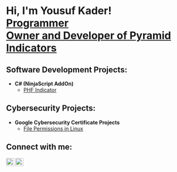 <h1>Hi, I'm Yousuf Kader! 
  <br/><a href="https://github.com/[YourGitHubUsername]">Programmer</a> 
  <br/><a href="https://pyramidindicators.com">Owner and Developer of Pyramid Indicators</a></h1>

<h2>Software Development Projects:</h2>

- <b>C# (NinjaScript AddOn)</b>
  - [PHF Indicator](https://github.com/YSFKDR/PHFIndicator)

<h2>Cybersecurity Projects:</h2>

- <b>Google Cybersecurity Certificate Projects</b>
  - [File Permissions in Linux](https://docs.google.com/document/d/1QSjhivvq8T6Kaodt4nTB7TPACEc1U6kxcO4tZ5r1lvQ/edit?usp=sharing)

<h2>Connect with me:</h2>

<a href="www.linkedin.com/in/yousuf-k-6a8497308" target="_blank"><img align="left" alt="[Yousuf Kader] | LinkedIn" width="22px" src="https://cdn.jsdelivr.net/npm/simple-icons@v3/icons/linkedin.svg" /></a>
<a href="https://pyramidindicators.com" target="_blank"><img align="left" alt="[Pyramid Indicators] | Website" width="22px" src="https://cdn.jsdelivr.net/npm/simple-icons@v3/icons/webauthn.svg" /></a>

[linkedin]: https://linkedin.com/in/[YourLinkedInProfile]
[website]: https://pyramidindicators.com
